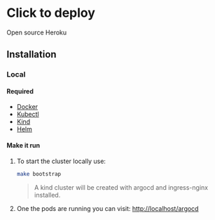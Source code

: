 # Click to deploy

Open source Heroku

## Installation

### Local

#### Required

- [Docker](https://www.docker.com)
- [Kubectl](https://kubernetes.io/docs/tasks/tools/#kubectl)
- [Kind](https://kind.sigs.k8s.io/docs/user/quick-start/#installing-with-a-package-manager)
- [Helm](https://helm.sh/docs/intro/install)

#### Make it run

1. To start the cluster locally use:

    ```bash
    make bootstrap
    ```

    >A kind cluster will be created with argocd and ingress-nginx installed.

1. One the pods are running you can visit: <http://localhost/argocd>
